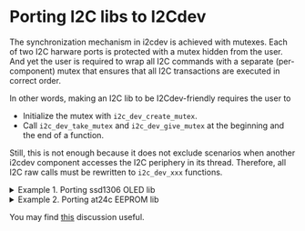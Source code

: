 # Porting I2C libs to I2Cdev

The synchronization mechanism in i2cdev is achieved with mutexes. Each of two I2C harware ports is protected with a mutex hidden from the user. And yet the user is required to wrap all I2C commands with a separate (per-component) mutex that ensures that all I2C transactions are executed in correct order.

In other words, making an I2C lib to be I2Cdev-friendly requires the user to

* Initialize the mutex with `i2c_dev_create_mutex`.
* Call `i2c_dev_take_mutex` and `i2c_dev_give_mutex` at the beginning and the end of a function.

Still, this is not enough because it does not exclude scenarios when another i2cdev component accesses the I2C periphery in its thread. Therefore, all I2C raw calls must be rewritten to `i2c_dev_xxx` functions.

<details>

<summary>Example 1. Porting ssd1306 OLED lib</summary>

Original repository: https://github.com/TaraHoleInIt/tarablessd1306

The original file `default_if_i2c.c` could be rewritten to use `i2cdev` commands like this:

```c
#include <stdio.h>
#include <stdint.h>
#include <stdbool.h>
#include <string.h>
#include <driver/i2c.h>
#include <driver/gpio.h>
#include "ssd1306.h"
#include "ssd1306_default_if.h"

#include "i2cdev.h"
#include <esp_err.h>
#include <esp_idf_lib_helpers.h>
#include <esp_log.h>

#define SSD1306_I2C_COMMAND_MODE  0x00
#define SSD1306_I2C_DATA_MODE     0x40
#define SSD1360_I2C_ADDRESS       0x3C


static i2c_dev_t dev;


esp_err_t SSD1306_I2CMasterInitDefault(i2c_port_t port, gpio_num_t sda_gpio,
                                       gpio_num_t scl_gpio) {
  memset(&dev, 0, sizeof(i2c_dev_t));
  dev.port = port;
  dev.addr = SSD1360_I2C_ADDRESS;
  dev.cfg.sda_io_num = sda_gpio;
  dev.cfg.scl_io_num = scl_gpio;
  dev.cfg.sda_pullup_en = GPIO_PULLUP_ENABLE;
  dev.cfg.scl_pullup_en = GPIO_PULLUP_ENABLE;
  dev.cfg.master.clk_speed = 1000000;
  esp_err_t err = i2c_dev_create_mutex(&dev);
  return err;
}

void SSD1306_Done() {
    i2c_dev_delete_mutex(&dev);
}

bool SSD1306_IsDisplayAttached() {
    static const uint8_t Data[] = {0};
    if (i2c_dev_take_mutex(&dev) != ESP_OK) {
        return false;
    }
    esp_err_t err = i2c_dev_write_reg(&dev, SSD1306_I2C_COMMAND_MODE, Data, 1);
    i2c_dev_give_mutex(&dev);
    return err == ESP_OK;
}

bool SSD1306_I2CMasterAttachDisplayDefault(struct SSD1306_Device *DisplayHandle,
                                           int Width, int Height, int RSTPin) {
  NullCheck(DisplayHandle, return false);
  return SSD1306_Init_I2C(DisplayHandle, Width, Height, RSTPin, I2CDefaultWriteCommand, I2CDefaultWriteData,
                          I2CDefaultReset);
}

static bool I2CDefaultWriteBytes(int Address, bool IsCommand,
                                 const uint8_t *Data, size_t DataLength) {

  NullCheck(Data, return false);
  if (i2c_dev_take_mutex(&dev) != ESP_OK) {
      return false;
  }
  uint8_t reg_mode = IsCommand ? SSD1306_I2C_COMMAND_MODE : SSD1306_I2C_DATA_MODE;
  esp_err_t err = i2c_dev_write_reg(&dev, reg_mode, Data, DataLength);
  i2c_dev_give_mutex(&dev);
  return err == ESP_OK;
}
```

</details>

<details>

<summary>Example 2. Porting at24c EEPROM lib</summary>

Original repository: https://github.com/nopnop2002/esp-idf-24c

Let's add an instance of `i2c_dev_t` to the already defined structure:

```c
typedef struct {
    i2c_dev_t i2c_dev;      /* I2C thread-safe dev. */
    ...
} EEPROM_t;

```

### Initialization

```c
void eeprom_init(EEPROM_t *eeprom_dev, i2c_port_t i2c_port, int sda_gpio,
        int scl_gpio, int16_t size, int chip_addr) {
    memset(eeprom_dev, 0, sizeof(EEPROM_t));
    eeprom_dev->addr0 = chip_addr;
    eeprom_dev->size = size;
    eeprom_dev->bytes = 128 * size;

    eeprom_dev->i2c_dev.port = i2c_port;
    eeprom_dev->i2c_dev.addr = chip_addr;
    eeprom_dev->i2c_dev.cfg.sda_io_num = sda_gpio;
    eeprom_dev->i2c_dev.cfg.scl_io_num = scl_gpio;
    eeprom_dev->i2c_dev.cfg.sda_pullup_en = GPIO_PULLUP_ENABLE;
    eeprom_dev->i2c_dev.cfg.scl_pullup_en = GPIO_PULLUP_ENABLE;
    eeprom_dev->i2c_dev.cfg.master.clk_speed = 400000;
    i2c_dev_create_mutex(&eeprom_dev->i2c_dev);
}

void eeprom_done(EEPROM_t *dev) {
    // release the resources if
    i2c_dev_delete_mutex(&dev->i2c_dev);
}
```

### I2C read and write commands

#### ReadReg8

```c
/* Original */
static esp_err_t ReadReg8(EEPROM_t * dev, i2c_port_t i2c_port, int chip_addr, uint8_t data_addr, uint8_t * data)
{
	i2c_cmd_handle_t cmd = i2c_cmd_link_create();
	i2c_master_start(cmd);
	i2c_master_write_byte(cmd, chip_addr << 1 | I2C_MASTER_WRITE, ACK_CHECK_EN);
	i2c_master_write_byte(cmd, data_addr, ACK_CHECK_EN);
	i2c_master_start(cmd);
	i2c_master_write_byte(cmd, chip_addr << 1 | I2C_MASTER_READ, ACK_CHECK_EN);
	i2c_master_read_byte(cmd, data, NACK_VAL);
	i2c_master_stop(cmd);
	esp_err_t ret = i2c_master_cmd_begin(i2c_port, cmd, 1000 / portTICK_PERIOD_MS);
	i2c_cmd_link_delete(cmd);
	return ret;
}


/* Thread-safe */
static esp_err_t ReadReg8(EEPROM_t *dev, int chip_addr, uint8_t data_addr,
        uint8_t *data) {
    esp_err_t err = i2c_dev_take_mutex(&dev->i2c_dev);
    if (err != ESP_OK) {
        return err;
    }
    dev->i2c_dev.addr = chip_addr;
    err = i2c_dev_read_reg(&dev->i2c_dev, data_addr, data, 1);
    i2c_dev_give_mutex(&dev->i2c_dev);
    if (err != ESP_OK) {
        ESP_LOGW(TAG, "ReadReg8 %s", esp_err_to_name(err));
    }
    return err;
}
```

Note that the `i2c_dev.addr` is changed on each call of `ReadReg8` because `i2c_dev_xxx` functions rely on the `addr` member of the `i2c_dev_t` struct.


#### WriteReg8

```c
/* Original */
static esp_err_t WriteReg8(EEPROM_t * dev, i2c_port_t i2c_port, int chip_addr, uint8_t data_addr, uint8_t data)
{
	i2c_cmd_handle_t cmd = i2c_cmd_link_create();
	i2c_master_start(cmd);
	i2c_master_write_byte(cmd, chip_addr << 1 | I2C_MASTER_WRITE, ACK_CHECK_EN);
	i2c_master_write_byte(cmd, data_addr, ACK_CHECK_EN);
	i2c_master_write_byte(cmd, data, ACK_CHECK_EN);
	i2c_master_stop(cmd);
	esp_err_t ret = i2c_master_cmd_begin(i2c_port, cmd, 1000 / portTICK_PERIOD_MS);
	i2c_cmd_link_delete(cmd);
	usleep(1000*2);
	return ret;
}


/* Thread-safe */
static esp_err_t WriteReg8(EEPROM_t *dev, int chip_addr, uint8_t data_addr,
        uint8_t data) {
    esp_err_t err = i2c_dev_take_mutex(&dev->i2c_dev);
    if (err != ESP_OK) {
        return err;
    }
    dev->i2c_dev.addr = chip_addr;
    err = i2c_dev_write_reg(&dev->i2c_dev, data_addr, &data, 1);
    i2c_dev_give_mutex(&dev->i2c_dev);
    usleep(1000 * 2);
    if (err != ESP_OK) {
        ESP_LOGW(TAG, "WriteReg8 %s", esp_err_to_name(err));
    }
    return err;
}
```


#### ReadReg16

```c
/* Original */
static esp_err_t ReadReg16(EEPROM_t * dev, i2c_port_t i2c_port, int chip_addr, uint16_t data_addr, uint8_t * data)
{
	uint8_t high_addr = (data_addr >> 8) & 0xff;
	uint8_t low_addr = data_addr & 0xff;
	i2c_cmd_handle_t cmd = i2c_cmd_link_create();
	i2c_master_start(cmd);
	i2c_master_write_byte(cmd, chip_addr << 1 | I2C_MASTER_WRITE, ACK_CHECK_EN);
	i2c_master_write_byte(cmd, high_addr, ACK_CHECK_EN);
	i2c_master_write_byte(cmd, low_addr, ACK_CHECK_EN);
	i2c_master_start(cmd);
	i2c_master_write_byte(cmd, chip_addr << 1 | I2C_MASTER_READ, ACK_CHECK_EN);
	i2c_master_read_byte(cmd, data, NACK_VAL);
	i2c_master_stop(cmd);
	esp_err_t ret = i2c_master_cmd_begin(i2c_port, cmd, 1000 / portTICK_PERIOD_MS);
	i2c_cmd_link_delete(cmd);
	return ret;
}


/* Thread-safe */
static esp_err_t ReadReg16(EEPROM_t *dev, uint16_t data_addr, uint8_t *data) {
    esp_err_t err = i2c_dev_take_mutex(&dev->i2c_dev);
    if (err != ESP_OK) {
        return err;
    }
    dev->i2c_dev.addr = dev->addr0;
    uint8_t high_addr = (data_addr >> 8) & 0xff;
    uint8_t low_addr = data_addr & 0xff;
    uint8_t addr16[] = { high_addr, low_addr };
    err = i2c_dev_read(&dev->i2c_dev, addr16, 2, data, 1);
    i2c_dev_give_mutex(&dev->i2c_dev);
    if (err != ESP_OK) {
        ESP_LOGW(TAG, "ReadReg16 %s", esp_err_to_name(err));
    }
    return err;
}
```


#### WriteReg16


```c
/* Original */
static esp_err_t WriteReg16(EEPROM_t * dev, i2c_port_t i2c_port, int chip_addr, uint16_t data_addr, uint8_t data)
{
	uint8_t high_addr = (data_addr >> 8) & 0xff;
	uint8_t low_addr = data_addr & 0xff;
	i2c_cmd_handle_t cmd = i2c_cmd_link_create();
	i2c_master_start(cmd);
	i2c_master_write_byte(cmd, chip_addr << 1 | I2C_MASTER_WRITE, ACK_CHECK_EN);
	i2c_master_write_byte(cmd, high_addr, ACK_CHECK_EN);
	i2c_master_write_byte(cmd, low_addr, ACK_CHECK_EN);
	i2c_master_write_byte(cmd, data, ACK_CHECK_EN);
	i2c_master_stop(cmd);
	esp_err_t ret = i2c_master_cmd_begin(i2c_port, cmd, 1000 / portTICK_PERIOD_MS);
	i2c_cmd_link_delete(cmd);
	usleep(1000*2);
	return ret;
}


/* Thread-safe */
static esp_err_t WriteReg16(EEPROM_t *dev, uint16_t data_addr, uint8_t data) {
    esp_err_t err = i2c_dev_take_mutex(&dev->i2c_dev);
    if (err != ESP_OK) {
        return err;
    }
    dev->i2c_dev.addr = dev->addr0;
    uint8_t high_addr = (data_addr >> 8) & 0xff;
    uint8_t low_addr = data_addr & 0xff;
    uint8_t addr16[] = { high_addr, low_addr };
    err = i2c_dev_write(&dev->i2c_dev, addr16, 2, &data, 1);
    i2c_dev_give_mutex(&dev->i2c_dev);
    if (err != ESP_OK) {
        ESP_LOGW(TAG, "WriteReg16 %s", esp_err_to_name(err));
    }
    return err;
}
```

`ReadReg16` and `WriteReg16` functions demostrate how to pack several consecutive executions of `i2c_master_write_byte` into an array of bytes and call `i2c_dev_read` or `i2c_dev_write` respectively.


### Usage

```c
void app_main(void)
{

    i2cdev_init();  // must be called first
    // initialize all i2cdev components here
    SSD1306_I2CMasterInitDefault(...);
    eeprom_init(...);
}
```

</details>

You may find [this](https://github.com/UncleRus/esp-idf-lib/discussions/367) discussion useful.